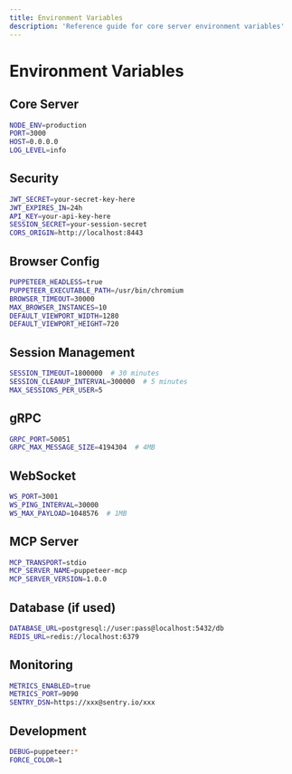 ```yaml
---
title: Environment Variables
description: 'Reference guide for core server environment variables'
---
```


# Environment Variables

## Core Server

```bash
NODE_ENV=production
PORT=3000
HOST=0.0.0.0
LOG_LEVEL=info
```

## Security

```bash
JWT_SECRET=your-secret-key-here
JWT_EXPIRES_IN=24h
API_KEY=your-api-key-here
SESSION_SECRET=your-session-secret
CORS_ORIGIN=http://localhost:8443
```

## Browser Config

```bash
PUPPETEER_HEADLESS=true
PUPPETEER_EXECUTABLE_PATH=/usr/bin/chromium
BROWSER_TIMEOUT=30000
MAX_BROWSER_INSTANCES=10
DEFAULT_VIEWPORT_WIDTH=1280
DEFAULT_VIEWPORT_HEIGHT=720
```

## Session Management

```bash
SESSION_TIMEOUT=1800000  # 30 minutes
SESSION_CLEANUP_INTERVAL=300000  # 5 minutes
MAX_SESSIONS_PER_USER=5
```

## gRPC

```bash
GRPC_PORT=50051
GRPC_MAX_MESSAGE_SIZE=4194304  # 4MB
```

## WebSocket

```bash
WS_PORT=3001
WS_PING_INTERVAL=30000
WS_MAX_PAYLOAD=1048576  # 1MB
```

## MCP Server

```bash
MCP_TRANSPORT=stdio
MCP_SERVER_NAME=puppeteer-mcp
MCP_SERVER_VERSION=1.0.0
```

## Database (if used)

```bash
DATABASE_URL=postgresql://user:pass@localhost:5432/db
REDIS_URL=redis://localhost:6379
```

## Monitoring

```bash
METRICS_ENABLED=true
METRICS_PORT=9090
SENTRY_DSN=https://xxx@sentry.io/xxx
```

## Development

```bash
DEBUG=puppeteer:*
FORCE_COLOR=1
```
